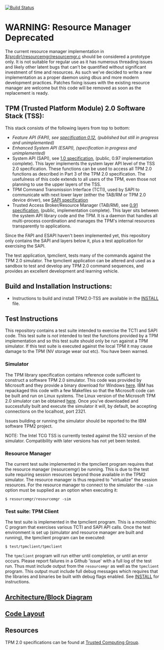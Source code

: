 [![Build Status](https://travis-ci.org/01org/TPM2.0-TSS.svg?branch=master)](https://travis-ci.org/01org/TPM2.0-TSS)

# WARNING: Resource Manager Deprecated
The current resource manager implementation in [$(srcdir)/resourcemgr/resourcemgr.c](https://github.com/01org/TPM2.0-TSS/blob/master/resourcemgr/resourcemgr.c) should be considered a prototype only.
It is not suitable for regular use as it has numerous threading issues and likely other latent bugs that can't be quantified without significant investment of time and resources.
As such we've decided to write a new implementation as a proper daemon using dbus and more modern development practices.
Patches fixing issues with the existing resource manager are welcome but this code will be removed as soon as the replacement is ready.

## TPM (Trusted Platform Module) 2.0 Software Stack (TSS):

This stack consists of the following layers from top to bottom:
* _Feature API (FAPI), see [specification 0.12](http://www.trustedcomputinggroup.org/resources/tss_feature_api_specification), (published but still in progress and unimplemented)_
* _Enhanced System API (ESAPI), (specification in progress and unimplemented)_
* System API (SAPI), see [1.0 specification](http://www.trustedcomputinggroup.org/resources/tss_system_level_api_and_tpm_command_transmission_interface_specification), (public, 0.97 implementation complete). This layer implements the system layer API level of the TSS 2.0 specification.   These functions can be used to access all TPM 2.0 functions as described in Part 3 of the TPM 2.0 specification.  The usefulness of this code extends to all users of the TPM, even those not planning to use the upper layers of the TSS.
* TPM Command Transmission Interface (TCTI), used by SAPI to communicate with next lower layer (either the TAB/RM or TPM 2.0 device driver), see [SAPI specification](http://www.trustedcomputinggroup.org/resources/tss_system_level_api_and_tpm_command_transmission_interface_specification)
* Trusted Access Broker/Resource Manager (TAB/RM), see [0.91 specification](http://www.trustedcomputinggroup.org/resources/tss_tab_and_resource_manager), (public, implementation complete).  This layer sits between the system API library code and the TPM.  It is a daemon that handles all multi-process coordination and manages the TPM's internal resources transparently to applications.

Since the FAPI and ESAPI haven't been implemented yet, this repository only contains the SAPI and layers below it, plus a test application for exercising the SAPI.

The test application, tpmclient, tests many of the commands against the TPM 2.0 simulator.  The tpmclient application can be altered and used as a sandbox to test and develop any TPM 2.0 command sequences, and provides an excellent development and learning vehicle.

## Build and Installation Instructions:
* Instructions to build and install TPM2.0-TSS are available in the [INSTALL](INSTALL) file.

## Test Instructions
This repository contains a test suite intended to exercise the TCTI and SAPI code.
This test suite is *not* intended to test the functions provided by a TPM implementation and so this test suite should only be run against a TPM simulator.
If this test suite is executed against the local TPM it may cause damage to the TPM (NV storage wear out etc).
You have been warned.

### Simulator
The TPM library specification contains reference code sufficient to construct a software TPM 2.0 simulator.
This code was provided by Microsoft and they provide a binary download for Windows [here](https://www.microsoft.com/en-us/download/details.aspx?id=52507).
IBM has repackaged this code with a few Makefiles so that the Microsoft code can be built and run on Linux systems.
The Linux version of the Microsoft TPM 2.0 simulator can be obtained [here](https://downloads.sourceforge.net/project/ibmswtpm2/ibmtpm532.tar).
Once you've downloaded and successfully built and execute the simulator it will, by default, be accepting connections on the localhost, port 2321.

Issues building or running the simulator should be reported to the IBM software TPM2 project.

NOTE: The Intel TCG TSS is currently tested against the 532 version of the simulator.
Compatibility with later versions has not yet been tested.

### Resource Manager
The current test suite implemented in the tpmclient program requires that the resource manager (resourcemgr) be running.
This is due to the test suite requiring session resources beyond those available in the TPM2 simulator.
The resource manager is thus required to "virtualize" the session resources.
For the resource manager to connect to the simulator the `-sim` option must be supplied as an option when executing it:

```
$ resourcemgr/resourcemgr -sim
```

### Test suite: TPM Client
The test suite is implemented in the tpmclient program.
This is a monolithic C program that exercises various TCTI and SAPI API calls.
Once the test environment is set up (simulator and resource manager are built and running), the tpmclient program can be executed:

```
$ test/tpmclient/tpmclient
```

The `tpmclient` program will run either until completion, or until an error occurs.
Please report failures in a Github 'issue' with a full log of the test run.
Thus must include output from the `resourcemgr` as well as the `tpmclient` program.
This output must include full debug messages which requires that the libraries and binaries be built with debug flags enabled.
See [INSTALL](INSTALL) for instructions.

## [Architecture/Block Diagram](doc/arch.md)

## [Code Layout](doc/layout.md)

## Resources
TPM 2.0 specifications can be found at [Trusted Computing Group](http://www.trustedcomputinggroup.org/).
